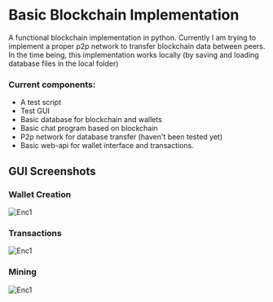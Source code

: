 # Basic Blockchain Implementation 

A functional blockchain implementation in python.
Currently I am trying to implement a proper p2p network to transfer blockchain data between peers.
In the time being, this implementation works locally (by saving and loading database files in the local folder)

### Current components: 
- A test script
- Test GUI 
- Basic database for blockchain and wallets
- Basic chat program based on blockchain
- P2p network for database transfer (haven't been tested yet)
- Basic web-api for wallet interface and transactions.

## GUI Screenshots 

### Wallet Creation
![Enc1](https://github.com/trantorberk/basicblockchain/blob/main/gui-photos/photo1.png)

### Transactions
![Enc1](https://github.com/trantorberk/basicblockchain/blob/main/gui-photos/photo2.png) 

### Mining
![Enc1](https://github.com/trantorberk/basicblockchain/blob/main/gui-photos/photo3.png)
